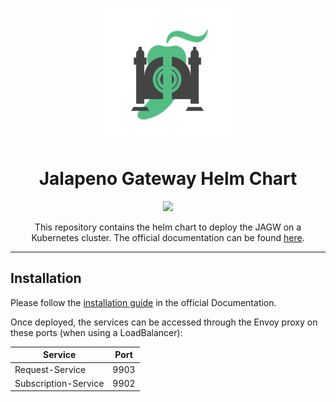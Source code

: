 <p align="center">
	<img src="https://github.com/jalapeno-api-gateway/.github/raw/main/img/logo.png">
</p>
<h1 align="center">Jalapeno Gateway Helm Chart</h1>
<p align="center">
	<img src="https://img.shields.io/github/v/tag/jalapeno-api-gateway/jagw.svg?label=release&logo=github&style=flat-square">
</p>

<p align="center">
This repository contains the helm chart to deploy the JAGW on a Kubernetes cluster.
The official documentation can be found <a href="https://jalapeno-api-gateway.github.io/jagw">here</a>.
</p>

---

## Installation
Please follow the [installation guide](https://jalapeno-api-gateway.github.io/jagw/docs/installation/) in the official Documentation.

Once deployed, the services can be accessed through the Envoy proxy on these ports (when using a LoadBalancer):

Service | Port
--- | ---
Request-Service | 9903
Subscription-Service | 9902
